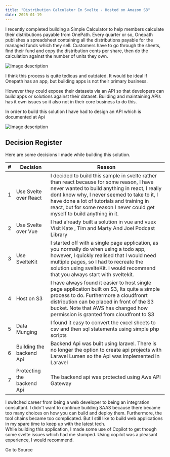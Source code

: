 ```yaml
---
title: "Distribution Calculator In Svelte - Hosted on Amazon S3"
date: 2025-01-19
---
```


I recently completed building a Simple Calculator to help members calculate their distributions payable from OnePath. Every quarter or so, Onepath  
publishes a spreadsheet containing all the distributions payable for the managed funds which they sell. Customers have to go through the sheets, find their fund and copy the distribution cents per share, then do the calculation against the number of units they own.

![Image description](https://media2.dev.to/dynamic/image/width=800%2Cheight=%2Cfit=scale-down%2Cgravity=auto%2Cformat=auto/https%3A%2F%2Fdev-to-uploads.s3.amazonaws.com%2Fuploads%2Farticles%2F3dkp39mktefiq5jfcmph.png)

I think this process is quite tedious and outdated. It would be ideal if Onepath has an app, but building apps is not their primary business.

However they could expose their datasets via an API so that developers can build apps or solutions against their dataset. Building and maintaining APIs has it own issues so it also not in their core business to do this.

In order to build this solution I have had to design an API which is documented at Api

![Image description](https://media2.dev.to/dynamic/image/width=800%2Cheight=%2Cfit=scale-down%2Cgravity=auto%2Cformat=auto/https%3A%2F%2Fdev-to-uploads.s3.amazonaws.com%2Fuploads%2Farticles%2Fzjwj37ig7fgbajv5rj91.png)

## Decision Register

Here are some decisions I made while building this solution.

| # | Decision | Reason |
| --- | --- | --- |
| 1 | Use Svelte over React | I decided to build this sample in svelte rather than react because for some reason, I have never wanted to build anything in react, I really dont know why, I never seemed to take to it, I have done a lot of tutorials and training in react, but for some reason I never could get myself to build anything in it. |
| 2 | Use Svelte over Vue | I had already built a solution in vue and vuex Visit Kate , Tim and Marty And Joel Podcast Library |
| 3 | Use SvelteKit | I started off with a single page application, as you normally do when using a todo app, however, I quickly realised that I would need multiple pages, so I had to recreate the solution using svelteKit. I would recommend that you always start with sveltekit. |
| 4 | Host on S3 | I have always found it easier to host single page application built on S3, Its quite a simple process to do. Furthermore a cloudfronrt distribution can be placed in front of the S3 bucket. Note that AWS has changed how permission is granted from cloudfront to S3 |
| 5 | Data Munging | I found it easy to convert the excel sheets to csv and then sql statements using simple php scripts |
| 6 | Building the backend Api | Backend Api was built using laravel. There is no longer the option to create api projects with Laravel Lumen so the Api was implemented in Laravel |
| 7 | Protecting the backend Api | The backend api was protected using Aws API Gateway |

I switched career from being a web developer to being an integration consultant. I didn't want to continue building SAAS because there became too many choices on how you can build and deploy them. Furthermore, the tool chains became too complicated. But I still like to build web applications in my spare time to keep up with the latest tech.  
While building this application, I made some use of Copilot to get though some svelte issues which had me stumped. Using copilot was a pleasant experience, I would recommend.

Go to Source
